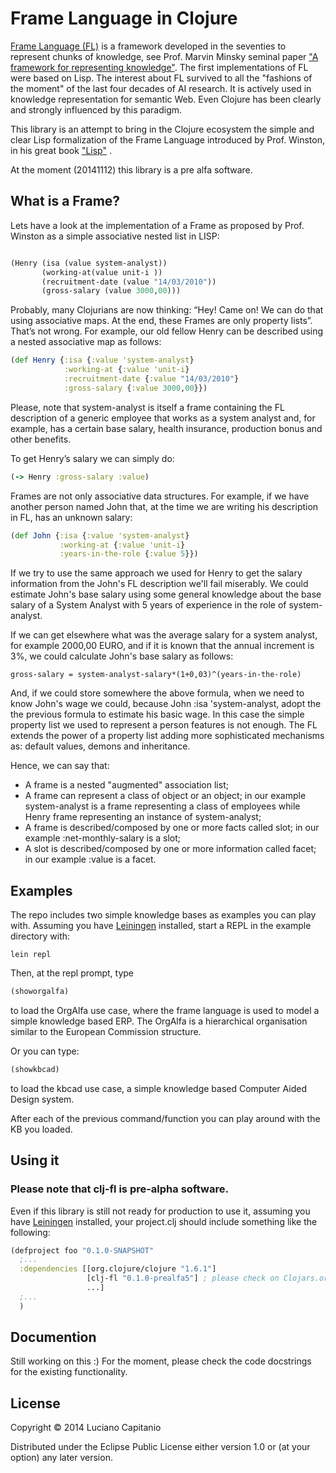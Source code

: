 # Frame Language in Clojure

[Frame Language (FL)](http://en.wikipedia.org/wiki/Frame_language) is a framework developed  in the seventies to represent chunks of knowledge, see Prof. Marvin Minsky seminal paper ["A framework for representing knowledge"](http://web.media.mit.edu/~minsky/papers/Frames/frames.html). The first implementations of FL were based on Lisp. The interest about FL survived to all the "fashions of the moment" of the last four decades of AI research. It is actively used in knowledge representation for semantic Web. Even Clojure has been clearly and strongly influenced by this paradigm.

This library is an attempt to bring in the Clojure ecosystem the simple and clear  Lisp formalization of the Frame Language introduced by Prof. Winston, in his great book  ["Lisp"](http://people.csail.mit.edu/phw/Books/#Lisp) .

At the moment (20141112) this library is a pre alfa software.

## What is a Frame?

Lets have a look at the implementation of a Frame as proposed by Prof. Winston as a simple associative nested  list in LISP:

```lisp

(Henry (isa (value system-analyst))
       (working-at(value unit-i ))
       (recruitment-date (value "14/03/2010"))
       (gross-salary (value 3000,00)))
```
Probably, many Clojurians are now thinking: “Hey! Came on! We can do that using  associative maps. At the end, these Frames are only property lists”.
That’s not wrong. For example, our old fellow Henry can be described using a nested associative map as follows:

```clojure
(def Henry {:isa {:value 'system-analyst}
            :working-at {:value 'unit-i}
            :recruitment-date {:value "14/03/2010"}
            :gross-salary {:value 3000,00}})
```
Please, note that system-analyst is itself a frame containing the FL description of a generic employee that works as a system analyst and, for example, has a certain base salary, health insurance, production bonus and other benefits.

To get Henry’s salary we can simply do:
```clojure
(-> Henry :gross-salary :value)
```
Frames are not only associative data structures. For example, if we have another person named John that, at the time we are writing his description in FL, has an unknown salary:
```clojure
(def John {:isa {:value 'system-analyst}
           :working-at {:value 'unit-i}
           :years-in-the-role {:value 5}})
```
If we try to use the same approach we used for Henry to get the salary information from the John's FL description we'll fail miserably.
We could estimate John's base salary using some general knowledge about the base salary of a System Analyst with 5 years of experience in the role of system-analyst.

If we can get elsewhere what was the average salary for a system analyst, for example 2000,00 EURO, and if it is  known that the annual increment is 3%, we could calculate John's base salary as follows:
```
gross-salary = system-analyst-salary*(1+0,03)^(years-in-the-role)
```
And, if we could store somewhere the above formula, when we need to know John's wage we could, because John :isa 'system-analyst, adopt the the previous formula to estimate his basic wage.
In this case the simple property list we used to represent a person features is not enough.
The FL extends the power of a property list adding more sophisticated mechanisms as: default values, demons and inheritance.

Hence, we can say that:

- A frame is a nested "augmented"  association list;
- A frame can represent a class of object or an object; in our example system-analyst is a frame representing a class of employees while Henry frame representing an instance of system-analyst;
- A frame is described/composed by one or more facts called slot;  in our example :net-monthly-salary is a slot;
- A slot is described/composed by one or more information called facet; in our example :value is a facet.

## Examples

The repo includes two simple knowledge bases as examples you can play with.
Assuming you have [Leiningen](http://leiningen.org/) installed, start a REPL in the example directory with:

```
lein repl
```

Then, at the repl prompt, type

```clojure
(showorgalfa)

```
to load the OrgAlfa use case, where the frame language is used to model a simple knowledge based ERP. The OrgAlfa  is a hierarchical organisation similar to the European Commission structure.

Or you can type:

```clojure
(showkbcad)
```

to load the kbcad use case, a simple knowledge based Computer Aided Design system.

After each of the previous command/function you can play around with the KB you loaded.

## Using it

### Please note that clj-fl is pre-alpha software.

Even if this library is still not ready for production to use it, assuming you have [Leiningen](http://leiningen.org/) installed, your project.clj should include something like the following:

```clojure
(defproject foo "0.1.0-SNAPSHOT"
  ;...
  :dependencies [[org.clojure/clojure "1.6.1"]
                 [clj-fl "0.1.0-prealfa5"] ; please check on Clojars.org for the latest version
                 ...]
  ;...
  )
```

## Documention

Still working on this :) For the moment, please check the code docstrings for the existing functionality.

## License

Copyright © 2014 Luciano Capitanio

Distributed under the Eclipse Public License either version 1.0 or (at
your option) any later version.
